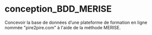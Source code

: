 # conception_BDD_MERISE
Concevoir la base de données d’une plateforme de formation en ligne nommée "pire2pire.com" à l'aide de la méthode MERISE.
